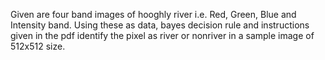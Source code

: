 Given are four band images of hooghly river i.e. Red, Green, Blue and Intensity band. Using these as data, bayes decision rule and instructions given in the pdf identify
the pixel as river or nonriver in a sample image of 512x512 size.
